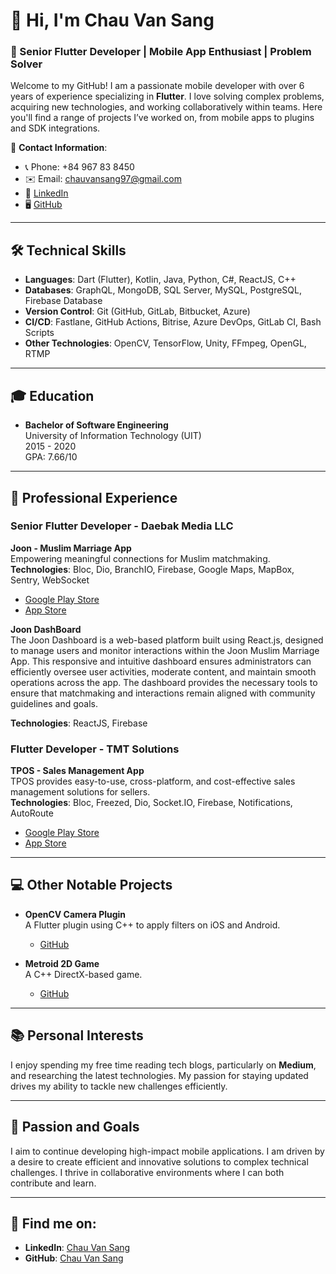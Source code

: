 # 👋 Hi, I'm Chau Van Sang

### 🚀 Senior Flutter Developer | Mobile App Enthusiast | Problem Solver

Welcome to my GitHub! I am a passionate mobile developer with over 6 years of experience specializing in **Flutter**. I love solving complex problems, acquiring new technologies, and working collaboratively within teams. Here you'll find a range of projects I’ve worked on, from mobile apps to plugins and SDK integrations.

📱 **Contact Information**:
- 📞 Phone: +84 967 83 8450
- ✉️ Email: [chauvansang97@gmail.com](mailto:chauvansang97@gmail.com)
- 🔗 [LinkedIn](https://www.linkedin.com/in/sang-ch%C3%A2u-v%C4%83n-3537421a2/)
- 🖥️ [GitHub](https://github.com/chauvansang1997)

---

## 🛠 Technical Skills

- **Languages**: Dart (Flutter), Kotlin, Java, Python, C#, ReactJS, C++
- **Databases**: GraphQL, MongoDB, SQL Server, MySQL, PostgreSQL, Firebase Database
- **Version Control**: Git (GitHub, GitLab, Bitbucket, Azure)
- **CI/CD**: Fastlane, GitHub Actions, Bitrise, Azure DevOps, GitLab CI, Bash Scripts
- **Other Technologies**: OpenCV, TensorFlow, Unity, FFmpeg, OpenGL, RTMP

---

## 🎓 Education
- **Bachelor of Software Engineering**  
  University of Information Technology (UIT)  
  2015 - 2020  
  GPA: 7.66/10

---

## 💼 Professional Experience

### **Senior Flutter Developer - Daebak Media LLC**  
**Joon - Muslim Marriage App**  
Empowering meaningful connections for Muslim matchmaking.  
**Technologies**: Bloc, Dio, BranchIO, Firebase, Google Maps, MapBox, Sentry, WebSocket  
- [Google Play Store](https://play.google.com/store/apps/details?id=io.joon.app)  
- [App Store](https://apps.apple.com/us/app/joon-muslim-marriage/id6444161036)

**Joon DashBoard**  
The Joon Dashboard is a web-based platform built using React.js, designed to manage users and monitor interactions within the Joon Muslim Marriage App. This responsive and intuitive dashboard ensures administrators can efficiently oversee user activities, moderate content, and maintain smooth operations across the app. The dashboard provides the necessary tools to ensure that matchmaking and interactions remain aligned with community guidelines and goals.

**Technologies**: ReactJS, Firebase


### **Flutter Developer - TMT Solutions**  
**TPOS - Sales Management App**  
TPOS provides easy-to-use, cross-platform, and cost-effective sales management solutions for sellers.  
**Technologies**: Bloc, Freezed, Dio, Socket.IO, Firebase, Notifications, AutoRoute  
- [Google Play Store](https://play.google.com/store/apps/details?id=vn.tpos.tposmobile&hl=en)  
- [App Store](https://apps.apple.com/jp/app/tpos-qu%E1%BA%A3n-l%C3%BD-b%C3%A1n-h%C3%A0ng/id1470902368?l=en-US)

---

## 💻 Other Notable Projects

- **OpenCV Camera Plugin**  
  A Flutter plugin using C++ to apply filters on iOS and Android.  
  - [GitHub](https://github.com/chauvansang1997/opencv_camera)

- **Metroid 2D Game**  
  A C++ DirectX-based game.  
  - [GitHub](https://github.com/chauvansang1997/Metroid)

---

## 📚 Personal Interests
I enjoy spending my free time reading tech blogs, particularly on **Medium**, and researching the latest technologies. My passion for staying updated drives my ability to tackle new challenges efficiently.

---

## 🎯 Passion and Goals
I aim to continue developing high-impact mobile applications. I am driven by a desire to create efficient and innovative solutions to complex technical challenges. I thrive in collaborative environments where I can both contribute and learn.

---

## 🔗 Find me on:
- **LinkedIn**: [Chau Van Sang](https://www.linkedin.com/in/sang-ch%C3%A2u-v%C4%83n-3537421a2/)
- **GitHub**: [Chau Van Sang](https://github.com/chauvansang1997)
